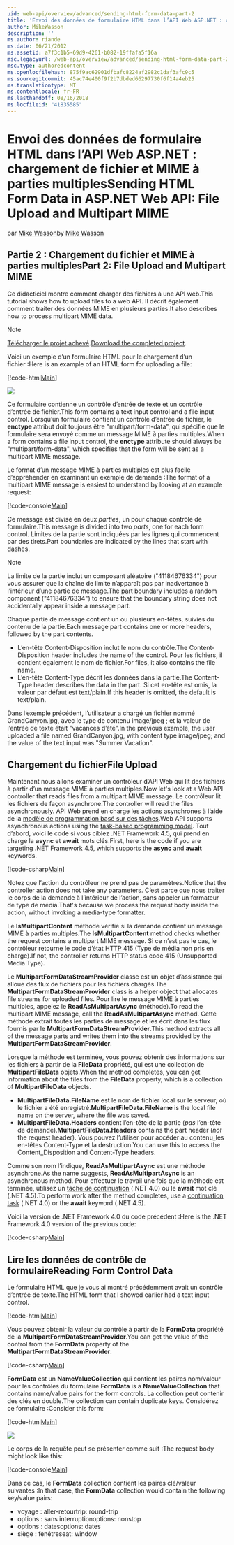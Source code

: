 ```yaml
---
uid: web-api/overview/advanced/sending-html-form-data-part-2
title: 'Envoi des données de formulaire HTML dans l’API Web ASP.NET : chargement de fichier et MIME à parties multiples | Microsoft Docs'
author: MikeWasson
description: ''
ms.author: riande
ms.date: 06/21/2012
ms.assetid: a7f3c1b5-69d9-4261-b082-19ffafa5f16a
msc.legacyurl: /web-api/overview/advanced/sending-html-form-data-part-2
msc.type: authoredcontent
ms.openlocfilehash: 875f9ac62901dfbafc8224af2982c1daf3afc9c5
ms.sourcegitcommit: 45ac74e400f9f2b7dbded66297730f6f14a4eb25
ms.translationtype: MT
ms.contentlocale: fr-FR
ms.lasthandoff: 08/16/2018
ms.locfileid: "41835585"
---
```

<a name="sending-html-form-data-in-aspnet-web-api-file-upload-and-multipart-mime"></a><span data-ttu-id="0986a-102">Envoi des données de formulaire HTML dans l’API Web ASP.NET : chargement de fichier et MIME à parties multiples</span><span class="sxs-lookup"><span data-stu-id="0986a-102">Sending HTML Form Data in ASP.NET Web API: File Upload and Multipart MIME</span></span>
====================
<span data-ttu-id="0986a-103">par [Mike Wasson](https://github.com/MikeWasson)</span><span class="sxs-lookup"><span data-stu-id="0986a-103">by [Mike Wasson](https://github.com/MikeWasson)</span></span>

## <a name="part-2-file-upload-and-multipart-mime"></a><span data-ttu-id="0986a-104">Partie 2 : Chargement du fichier et MIME à parties multiples</span><span class="sxs-lookup"><span data-stu-id="0986a-104">Part 2: File Upload and Multipart MIME</span></span>

<span data-ttu-id="0986a-105">Ce didacticiel montre comment charger des fichiers à une API web.</span><span class="sxs-lookup"><span data-stu-id="0986a-105">This tutorial shows how to upload files to a web API.</span></span> <span data-ttu-id="0986a-106">Il décrit également comment traiter des données MIME en plusieurs parties.</span><span class="sxs-lookup"><span data-stu-id="0986a-106">It also describes how to process multipart MIME data.</span></span>

> [!NOTE]
> <span data-ttu-id="0986a-107">[Télécharger le projet achevé](https://code.msdn.microsoft.com/ASPNET-Web-API-File-Upload-a8c0fb0d).</span><span class="sxs-lookup"><span data-stu-id="0986a-107">[Download the completed project](https://code.msdn.microsoft.com/ASPNET-Web-API-File-Upload-a8c0fb0d).</span></span>


<span data-ttu-id="0986a-108">Voici un exemple d’un formulaire HTML pour le chargement d’un fichier :</span><span class="sxs-lookup"><span data-stu-id="0986a-108">Here is an example of an HTML form for uploading a file:</span></span>

[!code-html[Main](sending-html-form-data-part-2/samples/sample1.html)]

![](sending-html-form-data-part-2/_static/image1.png)

<span data-ttu-id="0986a-109">Ce formulaire contienne un contrôle d’entrée de texte et un contrôle d’entrée de fichier.</span><span class="sxs-lookup"><span data-stu-id="0986a-109">This form contains a text input control and a file input control.</span></span> <span data-ttu-id="0986a-110">Lorsqu’un formulaire contient un contrôle d’entrée de fichier, le **enctype** attribut doit toujours être &quot;multipart/form-data&quot;, qui spécifie que le formulaire sera envoyé comme un message MIME à parties multiples.</span><span class="sxs-lookup"><span data-stu-id="0986a-110">When a form contains a file input control, the **enctype** attribute should always be &quot;multipart/form-data&quot;, which specifies that the form will be sent as a multipart MIME message.</span></span>

<span data-ttu-id="0986a-111">Le format d’un message MIME à parties multiples est plus facile d’appréhender en examinant un exemple de demande :</span><span class="sxs-lookup"><span data-stu-id="0986a-111">The format of a multipart MIME message is easiest to understand by looking at an example request:</span></span>

[!code-console[Main](sending-html-form-data-part-2/samples/sample2.cmd)]

<span data-ttu-id="0986a-112">Ce message est divisé en deux *parties*, un pour chaque contrôle de formulaire.</span><span class="sxs-lookup"><span data-stu-id="0986a-112">This message is divided into two *parts*, one for each form control.</span></span> <span data-ttu-id="0986a-113">Limites de la partie sont indiquées par les lignes qui commencent par des tirets.</span><span class="sxs-lookup"><span data-stu-id="0986a-113">Part boundaries are indicated by the lines that start with dashes.</span></span>

> [!NOTE]
> <span data-ttu-id="0986a-114">La limite de la partie inclut un composant aléatoire (&quot;41184676334&quot;) pour vous assurer que la chaîne de limite n’apparaît pas par inadvertance à l’intérieur d’une partie de message.</span><span class="sxs-lookup"><span data-stu-id="0986a-114">The part boundary includes a random component (&quot;41184676334&quot;) to ensure that the boundary string does not accidentally appear inside a message part.</span></span>


<span data-ttu-id="0986a-115">Chaque partie de message contient un ou plusieurs en-têtes, suivies du contenu de la partie.</span><span class="sxs-lookup"><span data-stu-id="0986a-115">Each message part contains one or more headers, followed by the part contents.</span></span>

- <span data-ttu-id="0986a-116">L’en-tête Content-Disposition inclut le nom du contrôle.</span><span class="sxs-lookup"><span data-stu-id="0986a-116">The Content-Disposition header includes the name of the control.</span></span> <span data-ttu-id="0986a-117">Pour les fichiers, il contient également le nom de fichier.</span><span class="sxs-lookup"><span data-stu-id="0986a-117">For files, it also contains the file name.</span></span>
- <span data-ttu-id="0986a-118">L’en-tête Content-Type décrit les données dans la partie.</span><span class="sxs-lookup"><span data-stu-id="0986a-118">The Content-Type header describes the data in the part.</span></span> <span data-ttu-id="0986a-119">Si cet en-tête est omis, la valeur par défaut est text/plain.</span><span class="sxs-lookup"><span data-stu-id="0986a-119">If this header is omitted, the default is text/plain.</span></span>

<span data-ttu-id="0986a-120">Dans l’exemple précédent, l’utilisateur a chargé un fichier nommé GrandCanyon.jpg, avec le type de contenu image/jpeg ; et la valeur de l’entrée de texte était &quot;vacances d’été&quot;.</span><span class="sxs-lookup"><span data-stu-id="0986a-120">In the previous example, the user uploaded a file named GrandCanyon.jpg, with content type image/jpeg; and the value of the text input was &quot;Summer Vacation&quot;.</span></span>

## <a name="file-upload"></a><span data-ttu-id="0986a-121">Chargement du fichier</span><span class="sxs-lookup"><span data-stu-id="0986a-121">File Upload</span></span>

<span data-ttu-id="0986a-122">Maintenant nous allons examiner un contrôleur d’API Web qui lit des fichiers à partir d’un message MIME à parties multiples.</span><span class="sxs-lookup"><span data-stu-id="0986a-122">Now let's look at a Web API controller that reads files from a multipart MIME message.</span></span> <span data-ttu-id="0986a-123">Le contrôleur lit les fichiers de façon asynchrone.</span><span class="sxs-lookup"><span data-stu-id="0986a-123">The controller will read the files asynchronously.</span></span> <span data-ttu-id="0986a-124">API Web prend en charge les actions asynchrones à l’aide de la [modèle de programmation basé sur des tâches](https://msdn.microsoft.com/library/dd460693.aspx).</span><span class="sxs-lookup"><span data-stu-id="0986a-124">Web API supports asynchronous actions using the [task-based programming model](https://msdn.microsoft.com/library/dd460693.aspx).</span></span> <span data-ttu-id="0986a-125">Tout d’abord, voici le code si vous ciblez .NET Framework 4.5, qui prend en charge la **async** et **await** mots clés.</span><span class="sxs-lookup"><span data-stu-id="0986a-125">First, here is the code if you are targeting .NET Framework 4.5, which supports the **async** and **await** keywords.</span></span>

[!code-csharp[Main](sending-html-form-data-part-2/samples/sample3.cs)]

<span data-ttu-id="0986a-126">Notez que l’action du contrôleur ne prend pas de paramètres.</span><span class="sxs-lookup"><span data-stu-id="0986a-126">Notice that the controller action does not take any parameters.</span></span> <span data-ttu-id="0986a-127">C’est parce que nous traiter le corps de la demande à l’intérieur de l’action, sans appeler un formateur de type de média.</span><span class="sxs-lookup"><span data-stu-id="0986a-127">That's because we process the request body inside the action, without invoking a media-type formatter.</span></span>

<span data-ttu-id="0986a-128">Le **IsMultipartContent** méthode vérifie si la demande contient un message MIME à parties multiples.</span><span class="sxs-lookup"><span data-stu-id="0986a-128">The **IsMultipartContent** method checks whether the request contains a multipart MIME message.</span></span> <span data-ttu-id="0986a-129">Si ce n’est pas le cas, le contrôleur retourne le code d’état HTTP 415 (Type de média non pris en charge).</span><span class="sxs-lookup"><span data-stu-id="0986a-129">If not, the controller returns HTTP status code 415 (Unsupported Media Type).</span></span>

<span data-ttu-id="0986a-130">Le **MultipartFormDataStreamProvider** classe est un objet d’assistance qui alloue des flux de fichiers pour les fichiers chargés.</span><span class="sxs-lookup"><span data-stu-id="0986a-130">The **MultipartFormDataStreamProvider** class is a helper object that allocates file streams for uploaded files.</span></span> <span data-ttu-id="0986a-131">Pour lire le message MIME à parties multiples, appelez le **ReadAsMultipartAsync** (méthode).</span><span class="sxs-lookup"><span data-stu-id="0986a-131">To read the multipart MIME message, call the **ReadAsMultipartAsync** method.</span></span> <span data-ttu-id="0986a-132">Cette méthode extrait toutes les parties de message et les écrit dans les flux fournis par le **MultipartFormDataStreamProvider**.</span><span class="sxs-lookup"><span data-stu-id="0986a-132">This method extracts all of the message parts and writes them into the streams provided by the **MultipartFormDataStreamProvider**.</span></span>

<span data-ttu-id="0986a-133">Lorsque la méthode est terminée, vous pouvez obtenir des informations sur les fichiers à partir de la **FileData** propriété, qui est une collection de **MultipartFileData** objets.</span><span class="sxs-lookup"><span data-stu-id="0986a-133">When the method completes, you can get information about the files from the **FileData** property, which is a collection of **MultipartFileData** objects.</span></span>

- <span data-ttu-id="0986a-134">**MultipartFileData.FileName** est le nom de fichier local sur le serveur, où le fichier a été enregistré.</span><span class="sxs-lookup"><span data-stu-id="0986a-134">**MultipartFileData.FileName** is the local file name on the server, where the file was saved.</span></span>
- <span data-ttu-id="0986a-135">**MultipartFileData.Headers** contient l’en-tête de la partie (*pas* l’en-tête de demande).</span><span class="sxs-lookup"><span data-stu-id="0986a-135">**MultipartFileData.Headers** contains the part header (*not* the request header).</span></span> <span data-ttu-id="0986a-136">Vous pouvez l’utiliser pour accéder au contenu\_les en-têtes Content-Type et la destruction.</span><span class="sxs-lookup"><span data-stu-id="0986a-136">You can use this to access the Content\_Disposition and Content-Type headers.</span></span>

<span data-ttu-id="0986a-137">Comme son nom l’indique, **ReadAsMultipartAsync** est une méthode asynchrone.</span><span class="sxs-lookup"><span data-stu-id="0986a-137">As the name suggests, **ReadAsMultipartAsync** is an asynchronous method.</span></span> <span data-ttu-id="0986a-138">Pour effectuer le travail une fois que la méthode est terminée, utilisez un [tâche de continuation](https://msdn.microsoft.com/library/ee372288.aspx) (.NET 4.0) ou le **await** mot clé (.NET 4.5).</span><span class="sxs-lookup"><span data-stu-id="0986a-138">To perform work after the method completes, use a [continuation task](https://msdn.microsoft.com/library/ee372288.aspx) (.NET 4.0) or the **await** keyword (.NET 4.5).</span></span>

<span data-ttu-id="0986a-139">Voici la version de .NET Framework 4.0 du code précédent :</span><span class="sxs-lookup"><span data-stu-id="0986a-139">Here is the .NET Framework 4.0 version of the previous code:</span></span>

[!code-csharp[Main](sending-html-form-data-part-2/samples/sample4.cs)]

## <a name="reading-form-control-data"></a><span data-ttu-id="0986a-140">Lire les données de contrôle de formulaire</span><span class="sxs-lookup"><span data-stu-id="0986a-140">Reading Form Control Data</span></span>

<span data-ttu-id="0986a-141">Le formulaire HTML que je vous ai montré précédemment avait un contrôle d’entrée de texte.</span><span class="sxs-lookup"><span data-stu-id="0986a-141">The HTML form that I showed earlier had a text input control.</span></span>

[!code-html[Main](sending-html-form-data-part-2/samples/sample5.html)]

<span data-ttu-id="0986a-142">Vous pouvez obtenir la valeur du contrôle à partir de la **FormData** propriété de la **MultipartFormDataStreamProvider**.</span><span class="sxs-lookup"><span data-stu-id="0986a-142">You can get the value of the control from the **FormData** property of the **MultipartFormDataStreamProvider**.</span></span>

[!code-csharp[Main](sending-html-form-data-part-2/samples/sample6.cs?highlight=15)]

<span data-ttu-id="0986a-143">**FormData** est un **NameValueCollection** qui contient les paires nom/valeur pour les contrôles du formulaire.</span><span class="sxs-lookup"><span data-stu-id="0986a-143">**FormData** is a **NameValueCollection** that contains name/value pairs for the form controls.</span></span> <span data-ttu-id="0986a-144">La collection peut contenir des clés en double.</span><span class="sxs-lookup"><span data-stu-id="0986a-144">The collection can contain duplicate keys.</span></span> <span data-ttu-id="0986a-145">Considérez ce formulaire :</span><span class="sxs-lookup"><span data-stu-id="0986a-145">Consider this form:</span></span>

[!code-html[Main](sending-html-form-data-part-2/samples/sample7.html)]

![](sending-html-form-data-part-2/_static/image2.png)

<span data-ttu-id="0986a-146">Le corps de la requête peut se présenter comme suit :</span><span class="sxs-lookup"><span data-stu-id="0986a-146">The request body might look like this:</span></span>

[!code-console[Main](sending-html-form-data-part-2/samples/sample8.cmd)]

<span data-ttu-id="0986a-147">Dans ce cas, le **FormData** collection contient les paires clé/valeur suivantes :</span><span class="sxs-lookup"><span data-stu-id="0986a-147">In that case, the **FormData** collection would contain the following key/value pairs:</span></span>

- <span data-ttu-id="0986a-148">voyage : aller-retour</span><span class="sxs-lookup"><span data-stu-id="0986a-148">trip: round-trip</span></span>
- <span data-ttu-id="0986a-149">options : sans interruption</span><span class="sxs-lookup"><span data-stu-id="0986a-149">options: nonstop</span></span>
- <span data-ttu-id="0986a-150">options : dates</span><span class="sxs-lookup"><span data-stu-id="0986a-150">options: dates</span></span>
- <span data-ttu-id="0986a-151">siège : fenêtre</span><span class="sxs-lookup"><span data-stu-id="0986a-151">seat: window</span></span>
